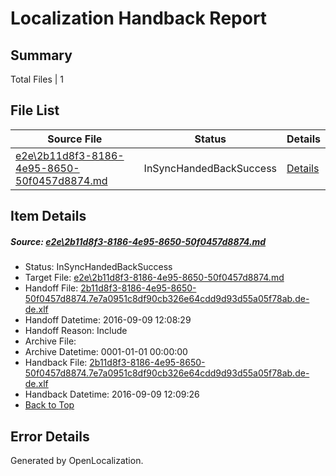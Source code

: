 # <a name='report-top'></a> Localization Handback Report

## Summary
 Total Files | 1

## File List
 Source File | Status | Details 
 ----------- | ------ | ------- 
 [e2e\2b11d8f3-8186-4e95-8650-50f0457d8874.md](https://github.com/OpenLocalizationTestOrg/ol-test0/blob/f3425c14bcf2132a7a0b99f9976eefbd2be94aaf/e2e/2b11d8f3-8186-4e95-8650-50f0457d8874.md) | InSyncHandedBackSuccess | [Details](#312f875ce52dc5c743030ca3a361e2cd7939cb673)

## Item Details
##### <a name='312f875ce52dc5c743030ca3a361e2cd7939cb673'></a> Source: [e2e\2b11d8f3-8186-4e95-8650-50f0457d8874.md](https://github.com/OpenLocalizationTestOrg/ol-test0/blob/f3425c14bcf2132a7a0b99f9976eefbd2be94aaf/e2e/2b11d8f3-8186-4e95-8650-50f0457d8874.md)
* Status: InSyncHandedBackSuccess
* Target File: [e2e\2b11d8f3-8186-4e95-8650-50f0457d8874.md](https://github.com/OpenLocalizationTestOrg/ol-test0-dede/blob/11915e173e239b5252559362dcabb246cfff7aee/e2e/2b11d8f3-8186-4e95-8650-50f0457d8874.md)
* Handoff File: [2b11d8f3-8186-4e95-8650-50f0457d8874.7e7a0951c8df90cb326e64cdd9d93d55a05f78ab.de-de.xlf](https://github.com/OpenLocalizationTestOrg/ol-test0-handoff/blob/e1d93444027655d88849e26f95c747f0d379cb56/ol-handoff/OpenLocalizationTestOrg/ol-test0-dede/yuwzho/ht/2b11d8f3-8186-4e95-8650-50f0457d8874.7e7a0951c8df90cb326e64cdd9d93d55a05f78ab.de-de.xlf)
* Handoff Datetime: 2016-09-09 12:08:29
* Handoff Reason: Include
* Archive File: 
* Archive Datetime: 0001-01-01 00:00:00
* Handback File: [2b11d8f3-8186-4e95-8650-50f0457d8874.7e7a0951c8df90cb326e64cdd9d93d55a05f78ab.de-de.xlf](https://github.com/OpenLocalizationTestOrg/ol-test0-handback/blob/d923154a69b978d84579b6ce885e97504ff23152/ol-handback/OpenLocalizationTestOrg/ol-test0-dede/yuwzho/ht/2b11d8f3-8186-4e95-8650-50f0457d8874.7e7a0951c8df90cb326e64cdd9d93d55a05f78ab.de-de.xlf)
* Handback Datetime: 2016-09-09 12:09:26
* [Back to Top](#report-top)


## Error Details

Generated by OpenLocalization.
